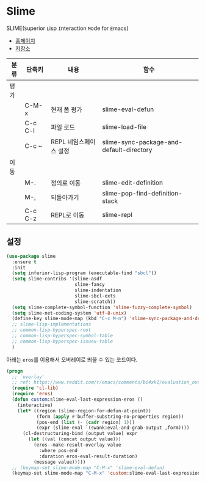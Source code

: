 # Slime

SLIME(`S`uperior `L`isp `I`nteraction `M`ode for `E`macs)

- [홈페이지](https://slime.common-lisp.dev/)
- [저장소](https://github.com/slime/slime)

| 분류 | 단축키  | 내용                   | 함수                                     |
| ---- | ------- | ---------------------- | ---------------------------------------- |
| 평가 |         |                        |                                          |
|      | C-M-x   | 현재 폼 평가           | slime-eval-defun                         |
|      | C-c C-l | 파일 로드              | slime-load-file                          |
|      | C-c ~   | REPL 네임스페이스 설정 | slime-sync-package-and-default-directory |
| 이동 |         |                        |                                          |
|      | M-.     | 정의로 이동            | slime-edit-definition                    |
|      | M-,     | 되돌아가기             | slime-pop-find-definition-stack          |
|      | C-c C-z | REPL로 이동            | slime-repl                               |

## 설정

``` lisp
(use-package slime
  :ensure t
  :init
  (setq inferior-lisp-program (executable-find "sbcl"))
  (setq slime-contribs '(slime-asdf
                         slime-fancy
                         slime-indentation
                         slime-sbcl-exts
                         slime-scratch))
  (setq slime-complete-symbol-function 'slime-fuzzy-complete-symbol)
  (setq slime-net-coding-system 'utf-8-unix)
  (define-key slime-mode-map (kbd "C-c M-n") 'slime-sync-package-and-default-directory)
  ;; slime-lisp-implementations
  ;; common-lisp-hyperspec-root
  ;; common-lisp-hyperspec-symbol-table
  ;; common-lisp-hyperspec-issuex-table
  )
```

아래는 `eros`를 이용해서 오버레이로 띄울 수 있는 코드이다.

``` lisp
(progn
  ;; `overlay'
  ;; ref: https://www.reddit.com/r/emacs/comments/bi4xk1/evaluation_overlays_in_slime_for_common_lisp/
  (require 'cl-lib)
  (require 'eros)
  (defun custom:slime-eval-last-expression-eros ()
    (interactive)
    (let* ((region (slime-region-for-defun-at-point))
           (form (apply #'buffer-substring-no-properties region))
           (pos-end (list (- (cadr region) 1)))
           (expr (slime-eval `(swank:eval-and-grab-output ,form))))
      (cl-destructuring-bind (output value) expr
        (let ((val (concat output value)))
          (eros--make-result-overlay value
            :where pos-end
            :duration eros-eval-result-duration)
          (message value)))))
  ;; (keymap-set slime-mode-map "C-M-x" 'slime-eval-defun)
  (keymap-set slime-mode-map "C-M-x" 'custom:slime-eval-last-expression-eros))

```